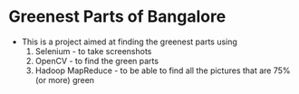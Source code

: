 # Greenest Parts of Bangalore

-   This is a project aimed at finding the greenest parts using
    1. Selenium - to take screenshots
    2. OpenCV - to find the green parts
    3. Hadoop MapReduce - to be able to find all the pictures that are 75%(or more) green
